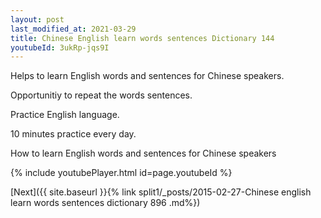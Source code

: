 ```yaml
---
layout: post
last_modified_at: 2021-03-29
title: Chinese English learn words sentences Dictionary 144 
youtubeId: 3ukRp-jqs9I
---
```

 
 
Helps to learn English words and sentences for Chinese speakers.

Opportunitiy to repeat the words sentences. 

Practice English language. 
 
10 minutes practice every day. 
 
How to learn English words and sentences for Chinese speakers 
 
{% include youtubePlayer.html id=page.youtubeId %}
 
 
[Next]({{ site.baseurl }}{% link  split1/_posts/2015-02-27-Chinese english learn words sentences dictionary 896 .md%})
 
